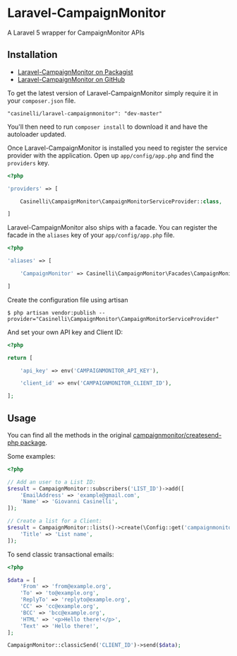 # Laravel-CampaignMonitor
A Laravel 5 wrapper for CampaignMonitor APIs

## Installation

- [Laravel-CampaignMonitor on Packagist](https://packagist.org/packages/casinelli/laravel-campaignmonitor)
- [Laravel-CampaignMonitor on GitHub](https://github.com/Casinelli/Laravel-CampaignMonitor)

To get the latest version of Laravel-CampaignMonitor simply require it in your `composer.json` file.

~~~
"casinelli/laravel-campaignmonitor": "dev-master"
~~~

You'll then need to run `composer install` to download it and have the autoloader updated.

Once Laravel-CampaignMonitor is installed you need to register the service provider with the application. Open up `app/config/app.php` and find the `providers` key.

~~~php
<?php

'providers' => [

    Casinelli\CampaignMonitor\CampaignMonitorServiceProvider::class,

]
~~~

Laravel-CampaignMonitor also ships with a facade. You can register the facade in the `aliases` key of your `app/config/app.php` file.

~~~php
<?php

'aliases' => [

    'CampaignMonitor' => Casinelli\CampaignMonitor\Facades\CampaignMonitor::class,

]
~~~

Create the configuration file using artisan

~~~
$ php artisan vendor:publish --provider="Casinelli\CampaignMonitor\CampaignMonitorServiceProvider"
~~~

And set your own API key and Client ID:

~~~php
<?php

return [

    'api_key' => env('CAMPAIGNMONITOR_API_KEY'),

    'client_id' => env('CAMPAIGNMONITOR_CLIENT_ID'),

];
~~~

## Usage

You can find all the methods in the original [campaignmonitor/createsend-php package](https://github.com/campaignmonitor/createsend-php).

Some examples:

~~~php
<?php

// Add an user to a List ID:
$result = CampaignMonitor::subscribers('LIST_ID')->add([
    'EmailAddress' => 'example@gmail.com',
    'Name' => 'Giovanni Casinelli',
]);

// Create a list for a Client:
$result = CampaignMonitor::lists()->create(\Config::get('campaignmonitor.client_id'), [
    'Title' => 'List name',
]);
~~~

To send classic transactional emails:

~~~php
<?php

$data = [
    'From' => 'from@example.org',
    'To' => 'to@example.org',
    'ReplyTo' => 'replyto@example.org',
    'CC' => 'cc@example.org',
    'BCC' => 'bcc@example.org',
    'HTML' => '<p>Hello there!</p>',
    'Text' => 'Hello there!',
];

CampaignMonitor::classicSend('CLIENT_ID')->send($data);
~~~
